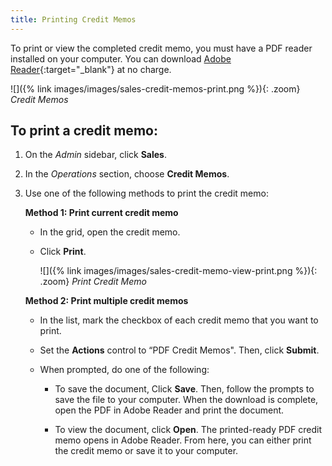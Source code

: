 ```yaml
---
title: Printing Credit Memos
---
```


To print or view the completed credit memo, you must have a PDF reader installed on your computer. You can download [Adobe Reader][1]{:target="_blank"} at no charge.

![]({% link images/images/sales-credit-memos-print.png %}){: .zoom}
_Credit Memos_

## To print a credit memo:

1. On the _Admin_ sidebar, click **Sales**.

1. In the _Operations_ section, choose **Credit Memos**.

1. Use one of the following methods to print the credit memo:

   **Method 1: Print current credit memo**

   - In the grid, open the credit memo.

   - Click **Print**.

       ![]({% link images/images/sales-credit-memo-view-print.png %}){: .zoom}
       _Print Credit Memo_

   **Method 2: Print multiple credit memos**

   - In the list, mark the checkbox of each credit memo that you want to print.

   - Set the **Actions** control to “PDF Credit Memos". Then, click **Submit**.

   - When prompted, do one of the following:

      - To save the document, Click **Save**. Then, follow the prompts to save the file to your computer. When the download is complete, open the PDF in Adobe Reader and print the document.

      - To view the document, click **Open**. The printed-ready PDF credit memo opens in Adobe Reader. From here, you can either print the credit memo or save it to your computer.

[1]: http://www.adobe.com/products/reader.html "Get Adobe Reader"
